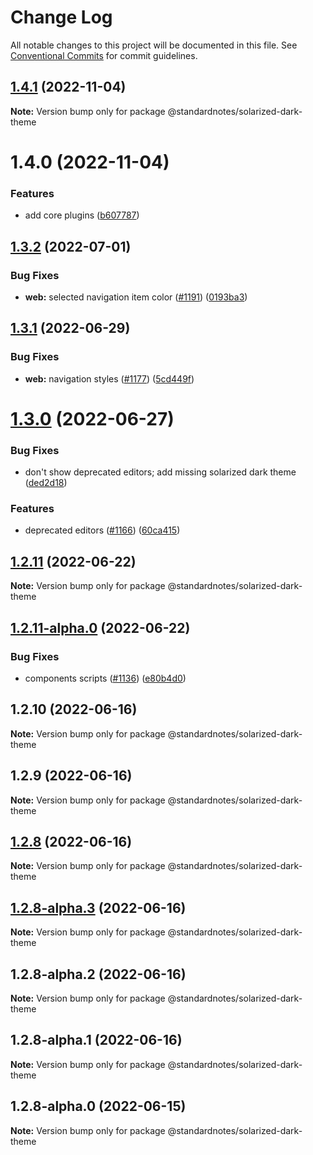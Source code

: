 # Change Log

All notable changes to this project will be documented in this file.
See [Conventional Commits](https://conventionalcommits.org) for commit guidelines.

## [1.4.1](https://github.com/standardnotes/plugins/compare/@standardnotes/solarized-dark-theme@1.4.0...@standardnotes/solarized-dark-theme@1.4.1) (2022-11-04)

**Note:** Version bump only for package @standardnotes/solarized-dark-theme

# 1.4.0 (2022-11-04)

### Features

* add core plugins ([b607787](https://github.com/standardnotes/plugins/commit/b60778762306f5647cb715102eab23083b266718))

## [1.3.2](https://github.com/standardnotes/app/compare/@standardnotes/solarized-dark-theme@1.3.1...@standardnotes/solarized-dark-theme@1.3.2) (2022-07-01)

### Bug Fixes

* **web:** selected navigation item color ([#1191](https://github.com/standardnotes/app/issues/1191)) ([0193ba3](https://github.com/standardnotes/app/commit/0193ba3e7bffa59a3359c984359138e9be34c4e1))

## [1.3.1](https://github.com/standardnotes/app/compare/@standardnotes/solarized-dark-theme@1.3.0...@standardnotes/solarized-dark-theme@1.3.1) (2022-06-29)

### Bug Fixes

* **web:** navigation styles ([#1177](https://github.com/standardnotes/app/issues/1177)) ([5cd449f](https://github.com/standardnotes/app/commit/5cd449fe800b8950fab2599968933b120222d5fc))

# [1.3.0](https://github.com/standardnotes/app/compare/@standardnotes/solarized-dark-theme@1.2.11...@standardnotes/solarized-dark-theme@1.3.0) (2022-06-27)

### Bug Fixes

* don't show deprecated editors; add missing solarized dark theme ([ded2d18](https://github.com/standardnotes/app/commit/ded2d1866a43d3a2ffbacbb725a11e1f70c64067))

### Features

* deprecated editors ([#1166](https://github.com/standardnotes/app/issues/1166)) ([60ca415](https://github.com/standardnotes/app/commit/60ca4150446f9a14bb6a31416686c6d07a7d0cd9))

## [1.2.11](https://github.com/standardnotes/app/compare/@standardnotes/solarized-dark-theme@1.2.11-alpha.0...@standardnotes/solarized-dark-theme@1.2.11) (2022-06-22)

**Note:** Version bump only for package @standardnotes/solarized-dark-theme

## [1.2.11-alpha.0](https://github.com/standardnotes/app/compare/@standardnotes/solarized-dark-theme@1.2.10...@standardnotes/solarized-dark-theme@1.2.11-alpha.0) (2022-06-22)

### Bug Fixes

* components scripts ([#1136](https://github.com/standardnotes/app/issues/1136)) ([e80b4d0](https://github.com/standardnotes/app/commit/e80b4d0ffad495c758b593c30e1c4c754dda9b7e))

## 1.2.10 (2022-06-16)

**Note:** Version bump only for package @standardnotes/solarized-dark-theme

## 1.2.9 (2022-06-16)

**Note:** Version bump only for package @standardnotes/solarized-dark-theme

## [1.2.8](https://github.com/standardnotes/app/compare/@standardnotes/solarized-dark-theme@1.2.8-alpha.3...@standardnotes/solarized-dark-theme@1.2.8) (2022-06-16)

**Note:** Version bump only for package @standardnotes/solarized-dark-theme

## [1.2.8-alpha.3](https://github.com/standardnotes/app/compare/@standardnotes/solarized-dark-theme@1.2.8-alpha.2...@standardnotes/solarized-dark-theme@1.2.8-alpha.3) (2022-06-16)

**Note:** Version bump only for package @standardnotes/solarized-dark-theme

## 1.2.8-alpha.2 (2022-06-16)

**Note:** Version bump only for package @standardnotes/solarized-dark-theme

## 1.2.8-alpha.1 (2022-06-16)

**Note:** Version bump only for package @standardnotes/solarized-dark-theme

## 1.2.8-alpha.0 (2022-06-15)

**Note:** Version bump only for package @standardnotes/solarized-dark-theme
